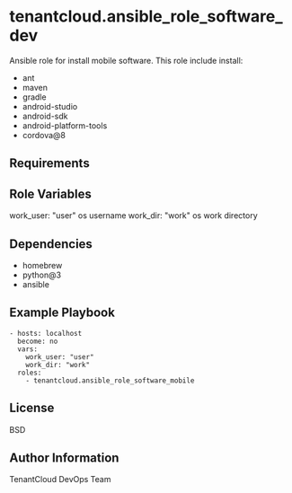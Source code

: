 tenantcloud.ansible_role_software_dev
=========

Ansible role for install mobile software. This role include install:

  - ant
  - maven
  - gradle
  - android-studio
  - android-sdk
  - android-platform-tools
  - cordova@8

Requirements
------------

Role Variables
--------------

work_user: "user" os username
work_dir: "work" os work directory

Dependencies
------------

  - homebrew
  - python@3
  - ansible

Example Playbook
----------------

    - hosts: localhost
      become: no
      vars:
        work_user: "user"
        work_dir: "work"
      roles:
        - tenantcloud.ansible_role_software_mobile

License
-------

BSD

Author Information
------------------

TenantCloud DevOps Team
